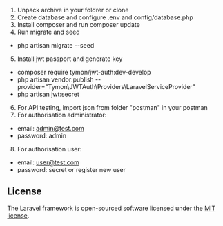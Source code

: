 1. Unpack archive in your foldrer or clone
2. Create database and configure .env and config/database.php
3. Install composer and run composer update
4. Run migrate and seed
 - php artisan migrate --seed
5. Install jwt passport and generate key
 - composer require tymon/jwt-auth:dev-develop
 - php artisan vendor:publish --provider="Tymon\JWTAuth\Providers\LaravelServiceProvider"
 - php artisan jwt:secret
6. For API testing, import json from folder "postman" in your postman
7. For authorisation administrator:
  - email: admin@test.com
  - password: admin
8. For authorisation user:
  - email: user@test.com
  - password: secret
  or register new user

## License

The Laravel framework is open-sourced software licensed under the [MIT license](https://opensource.org/licenses/MIT).
